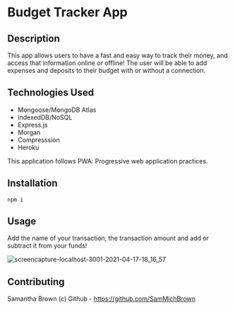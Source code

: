   # Budget Tracker App

  ## Description

  This app allows users to have a fast and easy way to track their money, and access that information online or offline! The user will be able to
  add expenses and deposits to their budget with or without a connection.
  
  ## Technologies Used
  
  - Mongoose/MongoDB Atlas
  - indexedDB/NoSQL
  - Express.js
  - Morgan
  - Compresssion
  - Heroku
  
  This application follows PWA: Progressive web application practices.
 
  ## Installation
  
  ```
  npm i
  ```

  ## Usage

  Add the name of your transaction, the transaction amount and add or subtract it from your funds!
  
  ![screencapture-localhost-3001-2021-04-17-18_16_57](https://user-images.githubusercontent.com/71106177/115128062-2c82ef80-9fa9-11eb-8622-7a60079f2150.png)


  ## Contributing
  
  Samantha Brown (c) Github - https://github.com/SamMichBrown

 

